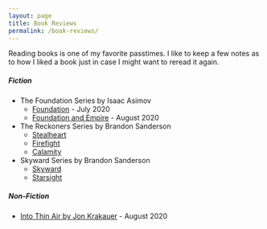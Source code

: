 ```yaml
---
layout: page
title: Book Reviews
permalink: /book-reviews/
---
```


Reading books is one of my favorite passtimes. I like to keep a few notes as to how I liked a book just in case I might want to reread it again.

##### Fiction
- The Foundation Series by Isaac Asimov
  - [Foundation](https://tactictalisman.github.io/2020/07/22/foundation.html) - July 2020
  - [Foundation and Empire](https://tactictalisman.github.io/2020/08/19/foundation-and-empire.html) - August 2020
- The Reckoners Series by Brandon Sanderson
  - [Stealheart](https://tactictalisman.github.io/2014/01/15/steelheart.html)
  - [Firefight](https://tactictalisman.github.io/2020/06/07/firefight.html)
  - [Calamity](https://tactictalisman.github.io/2020/07/01/calamity.html)
- Skyward Series by Brandon Sanderson
  - [Skyward](https://tactictalisman.github.io/2019/01/03/skyward.html)
  - [Starsight](https://tactictalisman.github.io/2020/05/01/starsight.html)
  

##### Non-Fiction

- [Into Thin Air by Jon Krakauer](https://tactictalisman.github.io/2020/08/12/into-thin-air.html) - August 2020
